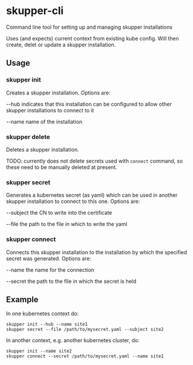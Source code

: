 # skupper-cli

Command line tool for setting up and managing skupper installations

Uses (and expects) current context from existing kube config. Will
then create, delet or update a skupper installation.

## Usage

### skupper init

Creates a skupper installation. Options are:

--hub   indicates that this installation can be configured to allow
        other skupper installations to connect to it

--name  name of the installation

### skupper delete

Deletes a skupper installation.

TODO: currently does not delete secrets used with `connect` command,
so these need to be manually deleted at present.

### skupper secret

Generates a kubernetes secret (as yaml) which can be used in another
skupper installation to connect to this one. Options are:

--subject  the CN to write into the certificate

--file     the path to the file in which to write the yaml

### skupper connect

Connects this skupper installation to the installation by which the
specified secret was generated. Options are:

--name    the name for the connection

--secret  the path to the file in which the secret is held

## Example

In one kubernetes context do:

```
skupper init --hub --name site1
skupper secret --file /path/to/mysecret.yaml --subject site2
```

In another context, e.g. another kubernetes cluster, do:

```
skupper init --name site2
skupper connect --secret /path/to/mysecret.yaml --name site1
```





